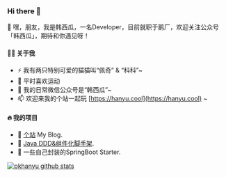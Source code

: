 ### Hi there 👋

<!--
**okhanyu/okhanyu** is a ✨ _special_ ✨ repository because its `README.md` (this file) appears on your GitHub profile.

Here are some ideas to get you started:

- 🔭 I’m currently working on ...
- 🌱 I’m currently learning ...
- 👯 I’m looking to collaborate on ...
- 🤔 I’m looking for help with ...
- 💬 Ask me about ...
- 📫 How to reach me: ...
- 😄 Pronouns: ...
- ⚡ Fun fact: ...
-->

💬 嘿，朋友，我是韩西瓜，一名Developer，目前就职于鹅厂，欢迎关注公众号「韩西瓜」，期待和你遇见呀！

#### 👨‍🚒 关于我
- ⚡ 我有两只特别可爱的猫猫叫“佩奇” & “科科”~
- 🥊 平时喜欢运动
- 🤔 我的日常微信公众号是“韩西瓜”~ 
- 📫 欢迎来我的个站一起玩 [https://hanyu.cool](https://hanyu.cool) ~
#### 🔥 我的项目
- 🔰 [个站](https://github.com/okhanyu/okhanyu.github.io) My Blog.
- 🌱 [Java DDD&组件化脚手架](https://github.com/okhanyu/scaffold).
- 🌱 一些自己封装的SpringBoot Starter.


[![okhanyu github stats](https://github-readme-stats.vercel.app/api?username=okhanyu)](https://github.com/okhanyu)
